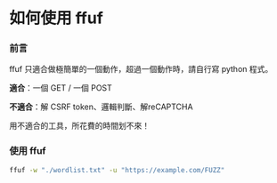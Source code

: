 # 如何使用 ffuf

### 前言
ffuf 只適合做極簡單的一個動作，超過一個動作時，請自行寫 python 程式。

**適合**：一個 GET / 一個 POST

**不適合**：解 CSRF token、邏輯判斷、解reCAPTCHA

用不適合的工具，所花費的時間划不來！

### 使用 ffuf
```sh
ffuf -w "./wordlist.txt" -u "https://example.com/FUZZ"
```
